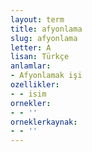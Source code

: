 ```yaml
---
layout: term
title: afyonlama
slug: afyonlama
letter: A
lisan: Türkçe
anlamlar:
- Afyonlamak işi
ozellikler:
- - isim
ornekler:
- - ''
orneklerkaynak:
- - ''
---
```

